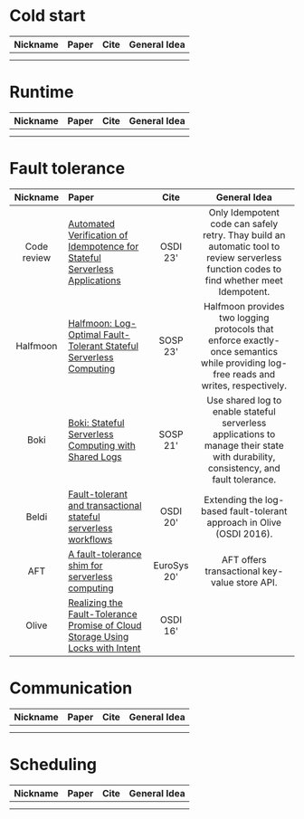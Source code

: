 # Cold start
|Nickname  |Paper |Cite   |General Idea   |
|:---:      |   :----------- |:---:  |:---:  |
|      |   | | |
|      |   | | |

# Runtime 
|Nickname  |Paper |Cite   |General Idea   |
|:---:      |   :--------- |:---:  |:---:  |
|      |   | | |
|      |   | | |

# Fault tolerance
|Nickname  |Paper |Cite   |General Idea   |
|:---:      |   :----- |:---:  |:---:  |
| Code review | [Automated Verification of Idempotence for Stateful Serverless Applications](https://www.usenix.org/conference/osdi23/presentation/ding)  | OSDI 23' | Only Idempotent code can safely retry. Thay build an automatic tool to review serverless function codes to find whether meet Idempotent. |
| Halfmoon | [Halfmoon: Log-Optimal Fault-Tolerant Stateful Serverless Computing](https://dl.acm.org/doi/10.1145/3600006.3613154)  | SOSP 23' | Halfmoon provides two logging protocols that enforce exactly-once semantics while providing log-free reads and writes, respectively. |
| Boki | [Boki: Stateful Serverless Computing with Shared Logs](https://dl.acm.org/doi/10.1145/3477132.3483541)  | SOSP 21' | Use shared log to enable stateful serverless applications to manage their state with durability, consistency, and fault tolerance. |
| Beldi | [Fault-tolerant and transactional stateful serverless workflows](https://www.usenix.org/conference/osdi20/presentation/zhang-haoran)  | OSDI 20' | Extending the log-based fault-tolerant approach in Olive (OSDI 2016). |
| AFT | [A fault-tolerance shim for serverless computing](https://dl.acm.org/doi/10.1145/3342195.3387535)  | EuroSys 20' | AFT offers transactional key-value store API. |
| Olive | [Realizing the Fault-Tolerance Promise of Cloud Storage Using Locks with Intent](https://www.usenix.org/conference/osdi16/technical-sessions/presentation/setty) | OSDI 16' |  |

# Communication
|Nickname  |Paper |Cite   |General Idea   |
|:---:      |  :--- |:---:  |:---:  |
|      |   | | |
|      |   | | |

# Scheduling
|Nickname  |Paper |Cite   |General Idea   |
|:---:      |   :----------- |:---:  |:---:  |
|      |   | | |
|      |   | | |